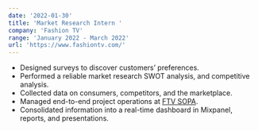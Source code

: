 ```yaml
---
date: '2022-01-30'
title: 'Market Research Intern '
company: 'Fashion TV'
range: 'January 2022 - March 2022'
url: 'https://www.fashiontv.com/'
---
```


- Designed surveys to discover customers’ preferences.
- Performed a reliable market research SWOT analysis, and competitive analysis.
- Collected data on consumers, competitors, and the marketplace.
- Managed end-to-end project operations at [FTV SOPA](http://ftvschoolofperformingarts.in/).
- Consolidated information into a real-time dashboard in Mixpanel, reports, and presentations.

